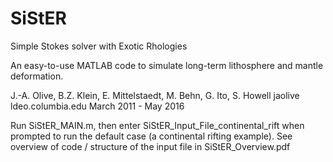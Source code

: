 # SiStER
Simple Stokes solver with Exotic Rhologies

An easy-to-use MATLAB code to simulate long-term lithosphere and mantle deformation.

J.-A. Olive, B.Z. Klein, E. Mittelstaedt, M. Behn, G. Ito, S. Howell
jaolive <at> ldeo.columbia.edu
March 2011 - May 2016


Run SiStER_MAIN.m, then enter SiStER_Input_File_continental_rift when prompted to run the default case (a continental rifting example).
See overview of code / structure of the input file in SiStER_Overview.pdf

